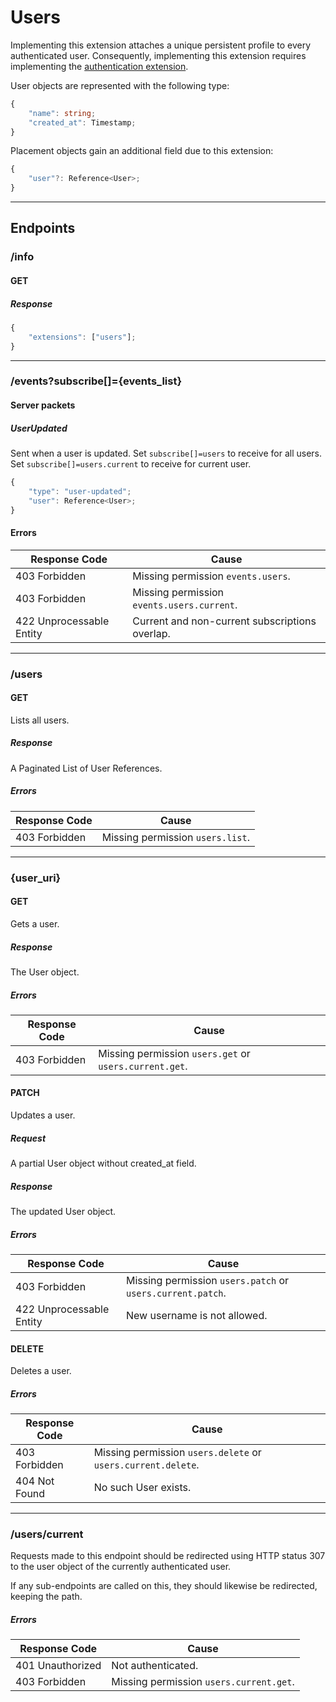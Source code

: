 Users
=====
Implementing this extension attaches a unique persistent profile to every authenticated user.
Consequently, implementing this extension requires implementing the [authentication extension](./authentication.md).

User objects are represented with the following type:
```typescript
{
	"name": string;
	"created_at": Timestamp;
}
```

Placement objects gain an additional field due to this extension:
```typescript
{
	"user"?: Reference<User>;
}
```

--------------------------------------------------------------------------------

## Endpoints

### /info
#### GET
##### Response
```typescript
{
	"extensions": ["users"];
}
```

--------------------------------------------------------------------------------

### /events?subscribe[]={events_list}
#### Server packets
##### UserUpdated
Sent when a user is updated.
Set `subscribe[]=users` to receive for all users.
Set `subscribe[]=users.current` to receive for current user.
```typescript
{
	"type": "user-updated";
	"user": Reference<User>;
}
```
#### Errors
| Response Code            | Cause                                          |
|--------------------------|------------------------------------------------|
| 403 Forbidden            | Missing permission `events.users`.             |
| 403 Forbidden            | Missing permission `events.users.current`.     |
| 422 Unprocessable Entity | Current and non-current subscriptions overlap. |

--------------------------------------------------------------------------------

### /users
#### GET
Lists all users.
##### Response
A Paginated List of User References.
##### Errors
| Response Code | Cause                            |
|---------------|----------------------------------|
| 403 Forbidden | Missing permission `users.list`. |

--------------------------------------------------------------------------------

### {user_uri}
#### GET
Gets a user.
##### Response
The User object.
##### Errors
| Response Code | Cause                                                  |
|---------------|--------------------------------------------------------|
| 403 Forbidden | Missing permission `users.get` or `users.current.get`. |

#### PATCH
Updates a user.
##### Request
A partial User object without created_at field.
##### Response
The updated User object.
##### Errors
| Response Code            | Cause                                                      |
|--------------------------|------------------------------------------------------------|
| 403 Forbidden            | Missing permission `users.patch` or `users.current.patch`. |
| 422 Unprocessable Entity | New username is not allowed.                               |

#### DELETE
Deletes a user.
##### Errors
| Response Code | Cause                                                        |
|---------------|--------------------------------------------------------------|
| 403 Forbidden | Missing permission `users.delete` or `users.current.delete`. |
| 404 Not Found | No such User exists.                                         |

--------------------------------------------------------------------------------

### /users/current
Requests made to this endpoint should be redirected using HTTP status 307 to the user object of the currently authenticated user.

If any sub-endpoints are called on this, they should likewise be redirected, keeping the path.
##### Errors
| Response Code    | Cause                                   |
|------------------|-----------------------------------------|
| 401 Unauthorized | Not authenticated.                      |
| 403 Forbidden    | Missing permission `users.current.get`. |
